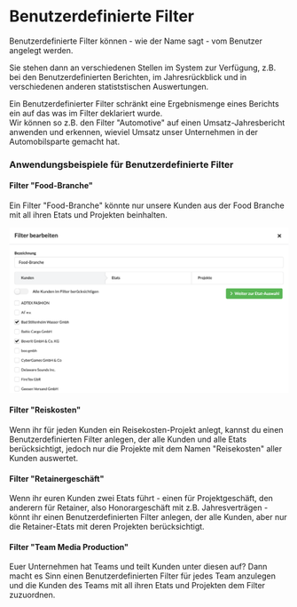 # Benutzerdefinierte Filter

Benutzerdefinierte Filter können - wie der Name sagt - vom Benutzer angelegt werden.

Sie stehen dann an verschiedenen Stellen im System zur Verfügung, z.B. bei den Benutzerdefinierten Berichten, im Jahresrückblick und in verschiedenen anderen statiststischen Auswertungen.

Ein Benutzerdefinierter Filter schränkt eine Ergebnismenge eines Berichts ein auf das was im Filter deklariert wurde.  
Wir können so z.B. den Filter "Automotive" auf einen Umsatz-Jahresbericht anwenden und erkennen, wieviel Umsatz unser Unternehmen in der Automobilsparte gemacht hat.

### Anwendungsbeispiele für Benutzerdefinierte Filter

#### Filter "Food-Branche"

Ein Filter "Food-Branche" könnte nur unsere Kunden aus der Food Branche mit all ihren Etats und Projekten beinhalten.

![](../../.gitbook/assets/bildschirmfoto-2020-03-08-um-09.41.55.png)

#### Filter "Reiskosten"

Wenn ihr für jeden Kunden ein Reisekosten-Projekt anlegt, kannst du einen Benutzerdefinierten Filter anlegen, der alle Kunden und alle Etats berücksichtigt, jedoch nur die Projekte mit dem Namen "Reisekosten" aller Kunden auswertet.

#### Filter "Retainergeschäft"

Wenn ihr euren Kunden zwei Etats führt - einen für Projektgeschäft, den anderern für Retainer, also Honorargeschäft mit z.B. Jahresverträgen - könnt ihr einen Benutzerdefinierten Filter anlegen, der alle Kunden, aber nur die Retainer-Etats mit deren Projekten berücksichtigt.

#### Filter "Team Media Production"

Euer Unternehmen hat Teams und teilt Kunden unter diesen auf? Dann macht es Sinn einen Benutzerdefinierten Filter für jedes Team anzulegen und die Kunden des Teams mit all ihren Etats und Projekten dem Filter zuzuordnen. 



